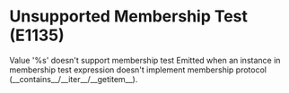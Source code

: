 # Unsupported Membership Test (E1135)

Value '%s' doesn't support membership test Emitted when an instance in
membership test expression doesn't implement membership protocol
(\_\_contains\_\_/\_\_iter\_\_/\_\_getitem\_\_).

